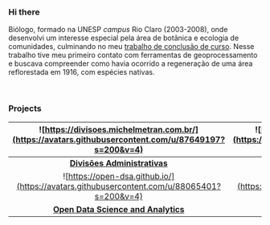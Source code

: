 ### Hi there

Biólogo, formado na UNESP *campus* Rio Claro (2003-2008), onde desenvolvi um interesse especial pela área de botânica e ecologia de comunidades, culminando no meu [trabalho de conclusão de curso](https://drive.google.com/file/d/1LdKG25YGMsrmDcnZtv12TWat4p4LYjPs/view). Nesse trabalho tive meu primeiro contato com ferramentas de geoprocessamento e buscava compreender como havia ocorrido a regeneração de uma área reflorestada em 1916, com espécies nativas.

<br>

### Projects

| ![https://divisoes.michelmetran.com.br/](https://avatars.githubusercontent.com/u/87649197?s=200&v=4) | ![https://openfocos.michelmetran.com.br/](https://avatars.githubusercontent.com/u/87656898?s=200&v=4) | ![https://opencantareira.michelmetran.com.br/](https://avatars.githubusercontent.com/u/87655373?s=200&v=4) | ![https://open-geodata.github.io/](https://avatars.githubusercontent.com/u/87656185?s=200&v=4)    | ![https://michelmetran.github.io](https://avatars.githubusercontent.com/u/10374538?s=200&v=4)     |
|:----------------------------------------------------------------------------------------------------:|:-----------------------------------------------------------------------------------------------------:|:----------------------------------------------------------------------------------------------------------:|:-------------------------------------------------------------------------------------------------:|:-------------------------------------------------------------------------------------------------:|
| [**Divisões Administrativas**](https://divisoes.michelmetran.com.br/)                                | [**Open Focos**](https://openfocos.michelmetran.com.br/)                                              | [**Open Cantareira**](https://opencantareira.michelmetran.com.br/)                                         | [**Open Geodata**](https://open-geodata.github.io/)                                               | [**Michel's site**](https://michelmetran.github.io)                                               |
| ![https://open-dsa.github.io/](https://avatars.githubusercontent.com/u/88065401?s=200&v=4)           | ![https://openescola.herokuapp.com/](https://avatars.githubusercontent.com/u/89882640?s=200&v=4)      | ![https://traquitanas.github.io/](https://avatars.githubusercontent.com/u/91645398?s=200&v=4)              | ![https://github.com/gaemapiracicaba](https://avatars.githubusercontent.com/u/87546024?s=200&v=4) | ![https://github.com/open-consensus)](https://avatars.githubusercontent.com/u/87530621?s=200&v=4) |
| [**Open Data Science and Analytics**](https://open-dsa.github.io/)                                   | [**Open Escola**](https://openescola.herokuapp.com/)                                                  | [**Traquitanas**](https://traquitanas.github.io/)                                                          | [**GAEMA Piracicaba**](https://github.com/gaemapiracicaba)                                        | [**Open Consensus**](https://github.com/open-consensus)                                           |







<!--
**michelmetran/michelmetran** is a ✨ _special_ ✨ repository because its `README.md` (this file) appears on your GitHub profile.

https://towardsdatascience.com/build-a-stunning-readme-for-your-github-profile-9b80434fe5d7

Here are some ideas to get you started:

- 🔭 I’m currently working on ...
- 🌱 I’m currently learning ...
- 👯 I’m looking to collaborate on ...
- 🤔 I’m looking for help with ...
- 💬 Ask me about ...
- 📫 How to reach me: ...
- 😄 Pronouns: ...
- ⚡ Fun fact: ...
👋
-->

<!--
<script type="text/javascript" src="https://platform.linkedin.com/badges/js/profile.js" async defer></script>

<div class="LI-profile-badge"  data-version="v1" data-size="medium" data-locale="pt_BR" data-type="horizontal" data-theme="dark" data-vanity="michelmetran"><a class="LI-simple-link" href='https://br.linkedin.com/in/michelmetran?trk=profile-badge'>Michel Metran</a></div>
-->
